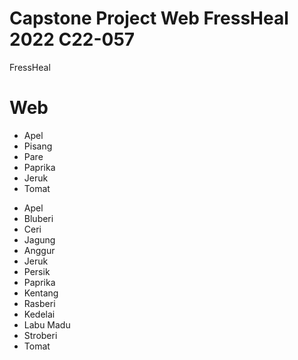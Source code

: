 # Capstone Project Web FressHeal 2022 C22-057

FressHeal





































# Web

<ul id="fruit-freshness-list" align="left">
                    <li>Apel</li>
                    <li>Pisang</li>
                    <li>Pare</li>
                    <li>Paprika</li>
                    <li>Jeruk</li>
                    <li>Tomat</li>
 </ul>

<ul id="plant-health-list" align="left">
                    <li>Apel</li>
                    <li>Bluberi</li>
                    <li>Ceri</li>
                    <li>Jagung</li>
                    <li>Anggur</li>
                    <li>Jeruk</li>
                    <li>Persik</li>
                    <li>Paprika</li>
                    <li>Kentang</li>
                    <li>Rasberi</li>
                    <li>Kedelai</li>
                    <li>Labu Madu</li>
                    <li>Stroberi</li>
                    <li>Tomat</li>
                  </ul>
